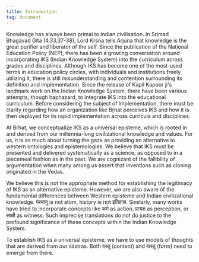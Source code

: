 ```yaml
---
title: Introduction
tag: document
---
```


Knowledge has always been primal to Indian civilisation. In Srimad Bhagavad Gita (4.33,37-38), Lord Krsna tells Arjuna that knowledge is the great purifier and liberator of the self.  Since the publication of the National Education Policy (NEP), there has been a growing conversation around incorporating IKS (Indian Knowledge System) into the curriculum across grades and disciplines. Although IKS has become one of the most-used terms in education policy circles, with individuals and institutions freely utilizing it, there is still misunderstanding and contention surrounding its definition and implementation. Since the release of Kapil Kapoor ji's landmark work on the Indian Knowledge System, there have been various attempts, though haphazard, to integrate IKS into the educational curriculum. Before considering the subject of implementation, there must be clarity regarding how an organization like Bṛhat perceives IKS and how it is then deployed for its rapid implementation across curricula and disciplines. 

At Bṛhat, we conceptualize IKS as a universal episteme, which is rooted in and derived from our millennia-long civilizational knowledge and values. For us, it is as much about turning the gaze as providing an alternative to western ontologies and epistemologies.  We believe that IKS must be presented and delivered systematically as a science, as opposed to in a piecemeal fashion as in the past. We are cognizant of the fallibility of argumentation when many among us assert that inventions such as cloning originated in the Vedas. 

We believe this is not the appropriate method for establishing the legitimacy of IKS as an alternative episteme. However, we are also aware of the fundamental differences between Western episteme and Indian civilizational knowledge. परमाणु is not atom, history is not इतिहास. Similarly, many works have tried to incorporate concepts like कर्म as action, प्रत्यक्ष as perception, or साक्षी as witness. Such imprecise translations do not do justice to the profound significance of these concepts within the Indian Knowledge System. 

To establish IKS as a universal episteme, we have to use models of thoughts that are derived from our śāstras. Both वस्तु (content) and वास्तु (form) need to emerge from there. 

